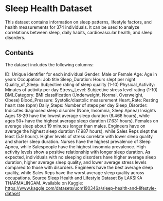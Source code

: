 # Sleep Health Dataset

This dataset contains information on sleep patterns, lifestyle factors, and health measurements for 374 individuals. It can be used to analyze correlations between sleep, daily habits, cardiovascular health, and sleep disorders.

## Contents
The dataset includes the following columns:

ID: Unique identifier for each individual
Gender: Male or Female
Age: Age in years
Occupation: Job title
Sleep_Duration: Hours slept per night
Quality_of_Sleep: Subjective rating of sleep quality (1-10)
Physical_Activity: Minutes of activity per day
Stress_Level: Subjective stress level rating (1-10)
BMI_Category: BMI classification (Underweight, Normal, Overweight, Obese)
Blood_Pressure: Systolic/diastolic measurement
Heart_Rate: Resting heart rate (bpm)
Daily_Steps: Number of steps per day
Sleep_Disorder: Indicates diagnosed sleep disorder (None, Insomnia, Sleep Apnea)
Insights
Ages 18-29 have the lowest average sleep duration (6.468 hours), while ages 50+ have the highest average sleep duration (7.631 hours).
Females on average sleep about 19 minutes longer than males.
Engineers have on average the highest sleep duration (7.987 hours), while Sales Reps slept the least (5.9 hours).
Higher levels of stress correlate with lower sleep quality and shorter sleep duration.
Nurses have the highest prevalence of Sleep Apnea, while Salespeople have the highest insomnia prevalence.
High activity levels show a positive relationship with longer sleep duration.
As expected, individuals with no sleeping disorders have higher average sleep duration, higher average sleep quality, and lower average stress levels compared to those with disorders.
Engineers have the best average sleep quality, while Sales Reps have the worst average sleep quality across occupations.
Source
Sleep Health and Lifestyle Dataset By LAKSIKA THARMALINGAM. Available on Kaggle: https://www.kaggle.com/datasets/uom190346a/sleep-health-and-lifestyle-dataset
